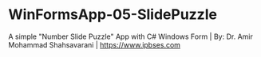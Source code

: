 # WinFormsApp-05-SlidePuzzle
A simple "Number Slide Puzzle" App with C# Windows Form | By: Dr. Amir Mohammad Shahsavarani | https://www.ipbses.com
